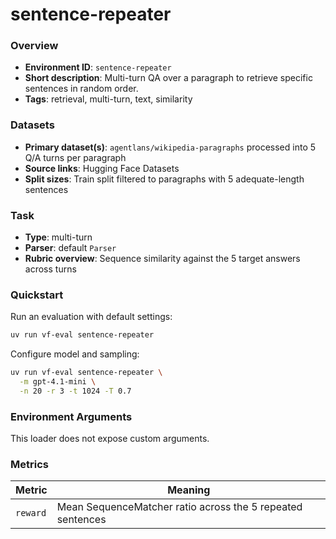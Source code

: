 # sentence-repeater

### Overview
- **Environment ID**: `sentence-repeater`
- **Short description**: Multi-turn QA over a paragraph to retrieve specific sentences in random order.
- **Tags**: retrieval, multi-turn, text, similarity

### Datasets
- **Primary dataset(s)**: `agentlans/wikipedia-paragraphs` processed into 5 Q/A turns per paragraph
- **Source links**: Hugging Face Datasets
- **Split sizes**: Train split filtered to paragraphs with 5 adequate-length sentences

### Task
- **Type**: multi-turn
- **Parser**: default `Parser`
- **Rubric overview**: Sequence similarity against the 5 target answers across turns

### Quickstart
Run an evaluation with default settings:

```bash
uv run vf-eval sentence-repeater
```

Configure model and sampling:

```bash
uv run vf-eval sentence-repeater \
  -m gpt-4.1-mini \
  -n 20 -r 3 -t 1024 -T 0.7
```


### Environment Arguments
This loader does not expose custom arguments.

### Metrics
| Metric | Meaning |
| ------ | ------- |
| `reward` | Mean SequenceMatcher ratio across the 5 repeated sentences |

